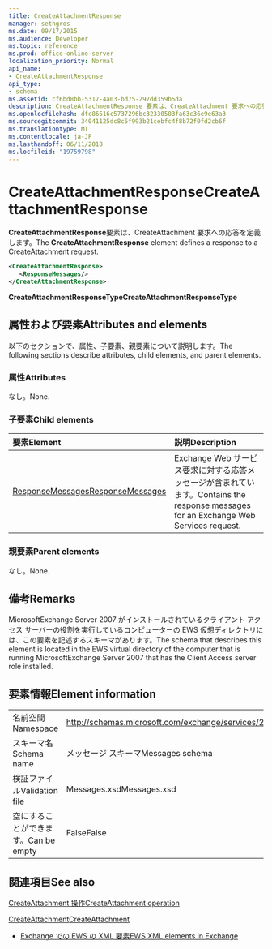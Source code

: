 ```yaml
---
title: CreateAttachmentResponse
manager: sethgros
ms.date: 09/17/2015
ms.audience: Developer
ms.topic: reference
ms.prod: office-online-server
localization_priority: Normal
api_name:
- CreateAttachmentResponse
api_type:
- schema
ms.assetid: cf6bd8bb-5317-4a03-bd75-297dd359b5da
description: CreateAttachmentResponse 要素は、CreateAttachment 要求への応答を定義します。
ms.openlocfilehash: dfc86516c5737296bc32330583fa63c36e9e63a3
ms.sourcegitcommit: 34041125dc8c5f993b21cebfc4f8b72f0fd2cb6f
ms.translationtype: MT
ms.contentlocale: ja-JP
ms.lasthandoff: 06/11/2018
ms.locfileid: "19759798"
---
```

# <a name="createattachmentresponse"></a><span data-ttu-id="1047a-103">CreateAttachmentResponse</span><span class="sxs-lookup"><span data-stu-id="1047a-103">CreateAttachmentResponse</span></span>

<span data-ttu-id="1047a-104">**CreateAttachmentResponse**要素は、CreateAttachment 要求への応答を定義します。</span><span class="sxs-lookup"><span data-stu-id="1047a-104">The **CreateAttachmentResponse** element defines a response to a CreateAttachment request.</span></span> 
  
```xml
<CreateAttachmentResponse>
   <ResponseMessages/>
</CreateAttachmentResponse>
```

 <span data-ttu-id="1047a-105">**CreateAttachmentResponseType**</span><span class="sxs-lookup"><span data-stu-id="1047a-105">**CreateAttachmentResponseType**</span></span>
## <a name="attributes-and-elements"></a><span data-ttu-id="1047a-106">属性および要素</span><span class="sxs-lookup"><span data-stu-id="1047a-106">Attributes and elements</span></span>

<span data-ttu-id="1047a-107">以下のセクションで、属性、子要素、親要素について説明します。</span><span class="sxs-lookup"><span data-stu-id="1047a-107">The following sections describe attributes, child elements, and parent elements.</span></span>
  
### <a name="attributes"></a><span data-ttu-id="1047a-108">属性</span><span class="sxs-lookup"><span data-stu-id="1047a-108">Attributes</span></span>

<span data-ttu-id="1047a-109">なし。</span><span class="sxs-lookup"><span data-stu-id="1047a-109">None.</span></span>
  
### <a name="child-elements"></a><span data-ttu-id="1047a-110">子要素</span><span class="sxs-lookup"><span data-stu-id="1047a-110">Child elements</span></span>

|<span data-ttu-id="1047a-111">**要素**</span><span class="sxs-lookup"><span data-stu-id="1047a-111">**Element**</span></span>|<span data-ttu-id="1047a-112">**説明**</span><span class="sxs-lookup"><span data-stu-id="1047a-112">**Description**</span></span>|
|:-----|:-----|
|[<span data-ttu-id="1047a-113">ResponseMessages</span><span class="sxs-lookup"><span data-stu-id="1047a-113">ResponseMessages</span></span>](responsemessages.md) <br/> |<span data-ttu-id="1047a-114">Exchange Web サービス要求に対する応答メッセージが含まれています。</span><span class="sxs-lookup"><span data-stu-id="1047a-114">Contains the response messages for an Exchange Web Services request.</span></span>  <br/> |
   
### <a name="parent-elements"></a><span data-ttu-id="1047a-115">親要素</span><span class="sxs-lookup"><span data-stu-id="1047a-115">Parent elements</span></span>

<span data-ttu-id="1047a-116">なし。</span><span class="sxs-lookup"><span data-stu-id="1047a-116">None.</span></span>
  
## <a name="remarks"></a><span data-ttu-id="1047a-117">備考</span><span class="sxs-lookup"><span data-stu-id="1047a-117">Remarks</span></span>

<span data-ttu-id="1047a-118">MicrosoftExchange Server 2007 がインストールされているクライアント アクセス サーバーの役割を実行しているコンピューターの EWS 仮想ディレクトリには、この要素を記述するスキーマがあります。</span><span class="sxs-lookup"><span data-stu-id="1047a-118">The schema that describes this element is located in the EWS virtual directory of the computer that is running MicrosoftExchange Server 2007 that has the Client Access server role installed.</span></span>
  
## <a name="element-information"></a><span data-ttu-id="1047a-119">要素情報</span><span class="sxs-lookup"><span data-stu-id="1047a-119">Element information</span></span>

|||
|:-----|:-----|
|<span data-ttu-id="1047a-120">名前空間</span><span class="sxs-lookup"><span data-stu-id="1047a-120">Namespace</span></span>  <br/> |http://schemas.microsoft.com/exchange/services/2006/messages  <br/> |
|<span data-ttu-id="1047a-121">スキーマ名</span><span class="sxs-lookup"><span data-stu-id="1047a-121">Schema name</span></span>  <br/> |<span data-ttu-id="1047a-122">メッセージ スキーマ</span><span class="sxs-lookup"><span data-stu-id="1047a-122">Messages schema</span></span>  <br/> |
|<span data-ttu-id="1047a-123">検証ファイル</span><span class="sxs-lookup"><span data-stu-id="1047a-123">Validation file</span></span>  <br/> |<span data-ttu-id="1047a-124">Messages.xsd</span><span class="sxs-lookup"><span data-stu-id="1047a-124">Messages.xsd</span></span>  <br/> |
|<span data-ttu-id="1047a-125">空にすることができます。</span><span class="sxs-lookup"><span data-stu-id="1047a-125">Can be empty</span></span>  <br/> |<span data-ttu-id="1047a-126">False</span><span class="sxs-lookup"><span data-stu-id="1047a-126">False</span></span>  <br/> |
   
## <a name="see-also"></a><span data-ttu-id="1047a-127">関連項目</span><span class="sxs-lookup"><span data-stu-id="1047a-127">See also</span></span>



[<span data-ttu-id="1047a-128">CreateAttachment 操作</span><span class="sxs-lookup"><span data-stu-id="1047a-128">CreateAttachment operation</span></span>](createattachment-operation.md)
  
[<span data-ttu-id="1047a-129">CreateAttachment</span><span class="sxs-lookup"><span data-stu-id="1047a-129">CreateAttachment</span></span>](createattachment.md)


- [<span data-ttu-id="1047a-130">Exchange での EWS の XML 要素</span><span class="sxs-lookup"><span data-stu-id="1047a-130">EWS XML elements in Exchange</span></span>](ews-xml-elements-in-exchange.md)

